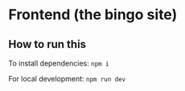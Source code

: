 # Frontend (the bingo site)

## How to run this

To install dependencies: `npm i`

For local development: `npm run dev`
